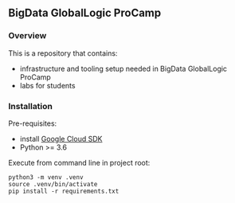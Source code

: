 ## BigData GlobalLogic ProCamp

### Overview
This is a repository that contains:
 - infrastructure and tooling setup needed in BigData GlobalLogic ProCamp
 - labs for students

### Installation

Pre-requisites:
- install [Google Cloud SDK](https://cloud.google.com/sdk/docs/quickstart)
- Python >= 3.6

Execute from command line in project root:
```$bash
python3 -m venv .venv
source .venv/bin/activate
pip install -r requirements.txt
```
